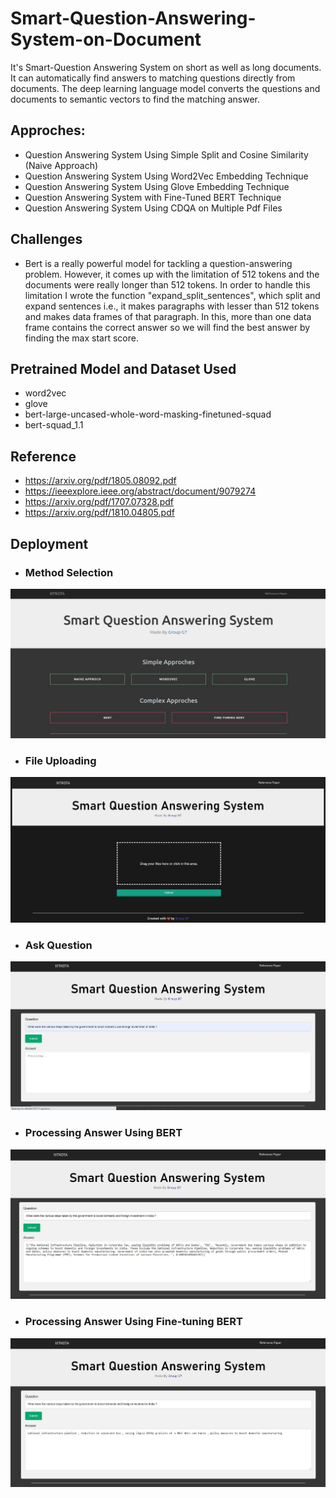 # Smart-Question-Answering-System-on-Document
It's Smart-Question Answering System on short as well as long documents. It can automatically find answers to matching questions directly from documents. The deep learning language model converts the questions and documents to semantic vectors to find the matching answer.

## Approches:
- Question Answering System Using Simple Split and Cosine Similarity (Naive Approach)
- Question Answering System Using Word2Vec Embedding Technique
- Question Answering System Using Glove Embedding Technique
- Question Answering System with Fine-Tuned BERT Technique
- Question Answering System Using CDQA on Multiple Pdf Files

## Challenges
- Bert is a really powerful model for tackling a question-answering problem. However, it comes up with the limitation of 512 tokens and the documents were really longer than 512 tokens. In order to handle this limitation I wrote the function "expand_split_sentences", which split and expand sentences i.e., it makes paragraphs with lesser than 512 tokens and makes data frames of that paragraph. In this, more than one data frame contains the correct answer so we will find the best answer by finding the max start score.

## Pretrained Model and Dataset Used
- word2vec
- glove
- bert-large-uncased-whole-word-masking-finetuned-squad
- bert-squad_1.1


## Reference
- https://arxiv.org/pdf/1805.08092.pdf
- https://ieeexplore.ieee.org/abstract/document/9079274
- https://arxiv.org/pdf/1707.07328.pdf
- https://arxiv.org/pdf/1810.04805.pdf

## Deployment
- ### Method Selection
![alt text](https://github.com/SatyamSoni23/Smart-Question-Answering-System-on-Document/blob/main/Screenshots/1.JPG)
- ### File Uploading
![alt text](https://github.com/SatyamSoni23/Smart-Question-Answering-System-on-Document/blob/main/Screenshots/2.JPG)
- ### Ask Question
![alt text](https://github.com/SatyamSoni23/Smart-Question-Answering-System-on-Document/blob/main/Screenshots/3.JPG)
- ### Processing Answer Using BERT
![alt text](https://github.com/SatyamSoni23/Smart-Question-Answering-System-on-Document/blob/main/Screenshots/4.JPG)
- ### Processing Answer Using Fine-tuning BERT
![alt text](https://github.com/SatyamSoni23/Smart-Question-Answering-System-on-Document/blob/main/Screenshots/5.JPG)
